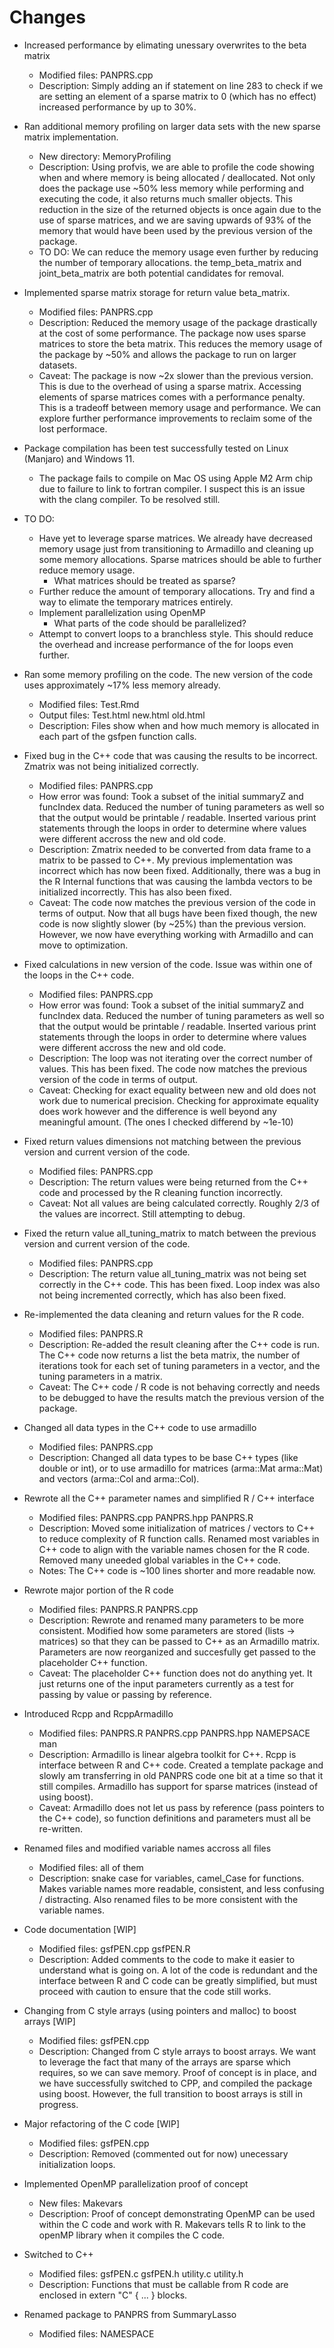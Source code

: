 # Changes

-   Increased performance by elimating unessary overwrites to the beta matrix

    -   Modified files: PANPRS.cpp
    -   Description: Simply adding an if statement on line 283 to check if we are setting an element of a sparse matrix to 0 (which has no effect) increased performance by up to 30%.

-   Ran additional memory profiling on larger data sets with the new sparse matrix implementation.

    -   New directory: MemoryProfiling
    -   Description: Using profvis, we are able to profile the code showing when and where memory is being allocated / deallocated. Not only does the package use ~50% less memory while performing and executing the code, it also returns much smaller objects. This reduction in the size of the returned objects is once again due to the use of sparse matrices, and we are saving upwards of 93% of the memory that would have been used by the previous version of the package.
    -   TO DO: We can reduce the memory usage even further by reducing the number of temporary allocations. the temp_beta_matrix and joint_beta_matrix are both potential candidates for removal.

-   Implemented sparse matrix storage for return value beta_matrix.

    -   Modified files: PANPRS.cpp
    -   Description: Reduced the memory usage of the package drastically at the cost of some performance. The package now uses sparse matrices to store the beta matrix. This reduces the memory usage of the package by ~50% and allows the package to run on larger datasets.
    -   Caveat: The package is now ~2x slower than the previous version. This is due to the overhead of using a sparse matrix. Accessing elements of sparse matrices comes with a performance penalty. This is a tradeoff between memory usage and performance. We can explore further performance improvements to reclaim some of the lost performace.

-   Package compilation has been test successfully tested on Linux (Manjaro) and Windows 11.

    -   The package fails to compile on Mac OS using Apple M2 Arm chip due to failure to link to fortran compiler. I suspect this is an issue with the clang compiler. To be resolved still.

-   TO DO:

    -   Have yet to leverage sparse matrices. We already have decreased memory usage just from transitioning to Armadillo and cleaning up some memory allocations. Sparse matrices should be able to further reduce memory usage.
        -   What matrices should be treated as sparse?
    -   Further reduce the amount of temporary allocations. Try and find a way to elimate the temporary matrices entirely.
    -   Implement parallelization using OpenMP
        -   What parts of the code should be parallelized?
    -   Attempt to convert loops to a branchless style. This should reduce the overhead and increase performance of the for loops even further.

-   Ran some memory profiling on the code. The new version of the code uses approximately ~17% less memory already.

    -   Modified files: Test.Rmd
    -   Output files: Test.html new.html old.html
    -   Description: Files show when and how much memory is allocated in each part of the gsfpen function calls.

-   Fixed bug in the C++ code that was causing the results to be incorrect. Zmatrix was not being initialized correctly.

    -   Modified files: PANPRS.cpp
    -   How error was found: Took a subset of the initial summaryZ and funcIndex data. Reduced the number of tuning parameters as well so that the output would be printable / readable. Inserted various print statements through the loops in order to determine where values were different accross the new and old code.
    -   Description: Zmatrix needed to be converted from data frame to a matrix to be passed to C++. My previous implementation was incorrect which has now been fixed. Additionally, there was a bug in the R Internal functions that was causing the lambda vectors to be initialized incorrectly. This has also been fixed.
    -   Caveat: The code now matches the previous version of the code in terms of output. Now that all bugs have been fixed though, the new code is now slightly slower (by ~25%) than the previous version. However, we now have everything working with Armadillo and can move to optimization.

-   Fixed calculations in new version of the code. Issue was within one of the loops in the C++ code.

    -   Modified files: PANPRS.cpp
    -   How error was found: Took a subset of the initial summaryZ and funcIndex data. Reduced the number of tuning parameters as well so that the output would be printable / readable. Inserted various print statements through the loops in order to determine where values were different accross the new and old code.
    -   Description: The loop was not iterating over the correct number of values. This has been fixed. The code now matches the previous version of the code in terms of output.
    -   Caveat: Checking for exact equality between new and old does not work due to numerical precision. Checking for approximate equality does work however and the difference is well beyond any meaningful amount. (The ones I checked differend by ~1e-10)

-   Fixed return values dimensions not matching between the previous version and current version of the code.

    -   Modified files: PANPRS.cpp
    -   Description: The return values were being returned from the C++ code and processed by the R cleaning function incorrectly.
    -   Caveat: Not all values are being calculated correctly. Roughly 2/3 of the values are incorrect. Still attempting to debug.

-   Fixed the return value all_tuning_matrix to match between the previous version and current version of the code.

    -   Modified files: PANPRS.cpp
    -   Description: The return value all_tuning_matrix was not being set correctly in the C++ code. This has been fixed. Loop index was also not being incremented correctly, which has also been fixed.

-   Re-implemented the data cleaning and return values for the R code.

    -   Modified files: PANPRS.R
    -   Description: Re-added the result cleaning after the C++ code is run. The C++ code now returns a list the beta matrix, the number of iterations took for each set of tuning parameters in a vector, and the tuning parameters in a matrix.
    -   Caveat: The C++ code / R code is not behaving correctly and needs to be debugged to have the results match the previous version of the package.

-   Changed all data types in the C++ code to use armadillo

    -   Modified files: PANPRS.cpp
    -   Description: Changed all data types to be base C++ types (like double or int), or to use armadillo for matrices (arma::Mat<double> arma::Mat<int>) and vectors (arma::Col<double> and arma::Col<int>).

-   Rewrote all the C++ parameter names and simplified R / C++ interface

    -   Modified files: PANPRS.cpp PANPRS.hpp PANPRS.R
    -   Description: Moved some initialization of matrices / vectors to C++ to reduce complexity of R function calls. Renamed most variables in C++ code to align with the variable names chosen for the R code. Removed many uneeded global variables in the C++ code.
    -   Notes: The C++ code is ~100 lines shorter and more readable now.

-   Rewrote major portion of the R code

    -   Modified files: PANPRS.R PANPRS.cpp
    -   Description: Rewrote and renamed many parameters to be more consistent. Modified how some parameters are stored (lists -> matrices) so that they can be passed to C++ as an Armadillo matrix. Parameters are now reorganized and succesfully get passed to the placeholder C++ function.
    -   Caveat: The placeholder C++ function does not do anything yet. It just returns one of the input parameters currently as a test for passing by value or passing by reference.

-   Introduced Rcpp and RcppArmadillo

    -   Modified files: PANPRS.R PANPRS.cpp PANPRS.hpp NAMEPSACE man
    -   Description: Armadillo is linear algebra toolkit for C++. Rcpp is interface between R and C++ code. Created a template package and slowly am transferring in old PANPRS code one bit at a time so that it still compiles. Armadillo has support for sparse matrices (instead of using boost).
    -   Caveat: Armadillo does not let us pass by reference (pass pointers to the C++ code), so function definitions and parameters must all be re-written.

-   Renamed files and modified variable names accross all files

    -   Modified files: all of them
    -   Description: snake case for variables, camel_Case for functions. Makes variable names more readable, consistent, and less confusing / distracting. Also renamed files to be more consistent with the variable names.

-   Code documentation [WIP]

    -   Modified files: gsfPEN.cpp gsfPEN.R
    -   Description: Added comments to the code to make it easier to understand what is going on. A lot of the code is redundant and the interface between R and C code can be greatly simplified, but must proceed with caution to ensure that the code still works.

-   Changing from C style arrays (using pointers and malloc) to boost arrays [WIP]

    -   Modified files: gsfPEN.cpp
    -   Description: Changed from C style arrays to boost arrays. We want to leverage the fact that many of the arrays are sparse which requires, so we can save memory. Proof of concept is in place, and we have successfully switched to CPP, and compiled the package using boost. However, the full transition to boost arrays is still in progress.

-   Major refactoring of the C code [WIP]

    -   Modified files: gsfPEN.cpp
    -   Description: Removed (commented out for now) unecessary initialization loops.

-   Implemented OpenMP parallelization proof of concept

    -   New files: Makevars
    -   Description: Proof of concept demonstrating OpenMP can be used within the C code and work with R. Makevars tells R to link to the openMP library when it compiles the C code.

-   Switched to C++

    -   Modified files: gsfPEN.c gsfPEN.h utility.c utility.h
    -   Description: Functions that must be callable from R code are enclosed in extern "C" { ... } blocks.

-   Renamed package to PANPRS from SummaryLasso
    -   Modified files: NAMESPACE
